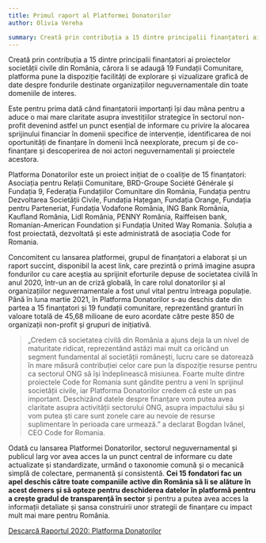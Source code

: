 ```yaml
---
title: Primul raport al Platformei Donatorilor
author: Olivia Vereha

summary: Creată prin contribuția a 15 dintre principalii finanțatori ai proiectelor societății civile din România, cărora li se adaugă 19 Fundații Comunitare, platforma pune la dispoziție facilități de explorare și vizualizare grafică de date despre fondurile destinate organizațiilor neguvernamentale din toate domeniile de interes.
---
```


Creată prin contribuția a 15 dintre principalii finanțatori ai proiectelor societății civile din România, cărora li se adaugă 19 Fundații Comunitare, platforma pune la dispoziție facilități de explorare și vizualizare grafică de date despre fondurile destinate organizațiilor neguvernamentale din toate domeniile de interes.

Este pentru prima dată când finanțatorii importanți își dau mâna pentru a aduce o mai mare claritate asupra investițiilor strategice în sectorul non-profit devenind astfel un punct esențial de informare cu privire la alocarea sprijinului financiar în domenii specifice de intervenție, identificarea de noi oportunități de finanțare în domenii încă neexplorate, precum și de co-finanțare și descoperirea de noi actori neguvernamentali și proiectele acestora.

Platforma Donatorilor este un proiect inițiat de o coaliție de 15 finanțatori: Asociația pentru Relații Comunitare, BRD-Groupe Société Générale și Fundația 9, Federația Fundațiilor Comunitare din România, Fundația pentru Dezvoltarea Societății Civile, Fundația Hațegan, Fundația Orange, Fundația pentru Parteneriat, Fundația Vodafone România, ING Bank România, Kaufland România, Lidl România, PENNY România, Raiffeisen bank, Romanian-American Foundation și  Fundația United Way Romania. Soluția a fost proiectată, dezvoltată și este administrată de asociația Code for Romania.

Concomitent cu lansarea platformei, grupul de finanțatori a elaborat și un raport succint, disponibil la acest link, care prezintă o primă imagine asupra fondurilor cu care aceștia au sprijinit eforturile depuse de societatea civilă în anul 2020, într-un an de criză globală, în care rolul donatorilor și al organizațiilor neguvernamentale a fost unul vital pentru întreaga populație.
Până în luna martie 2021, în Platforma Donatorilor s-au deschis date din partea a 15 finanțatori și 19 fundații comunitare, reprezentând granturi în valoare totală de 45,68 milioane de euro acordate către peste 850 de organizații non-profit și grupuri de inițiativă.

>„Credem că societatea civilă din România a ajuns deja la un nivel de maturitate ridicat, reprezentând astăzi mai mult ca oricând un segment fundamental al societății românești, lucru care se datorează în mare măsură contribuției celor care pun la dispoziție resurse pentru ca sectorul ONG să își îndeplinească misiunea. Foarte multe dintre proiectele Code for Romania sunt gândite pentru a veni în sprijinul societății civile, iar Platforma Donatorilor credem că este un pas important. Deschizând datele despre finanțare vom putea avea claritate asupra activității sectorului ONG, asupra impactului său și vom putea ști care sunt zonele care au nevoie de resurse suplimentare în perioada care urmează.” a declarat Bogdan Ivănel, CEO Code for Romania.

Odată cu lansarea Platformei Donatorilor, sectorul neguvernamental și publicul larg vor avea acces la un punct central de informare cu date actualizate și standardizate, urmând o taxonomie comună și o mecanică simplă de colectare, permanentă și consistentă. **Cei 15 fondatori fac un apel deschis către toate companiile active din România să li se alăture în acest demers și să opteze pentru deschiderea datelor în platformă pentru a crește gradul de transparență în sector** și pentru a putea avea acces la informații detaliate și șansa construirii unor strategii de finanțare cu impact mult mai mare pentru România.

[Descarcă Raportul 2020: Platforma Donatorilor](test)
